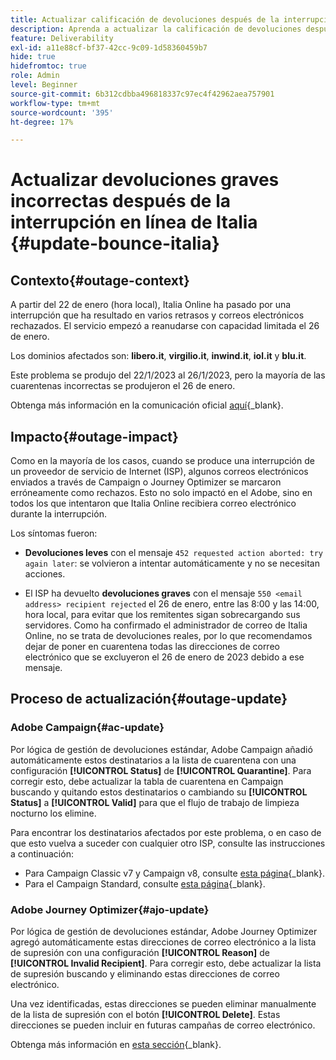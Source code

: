 ```yaml
---
title: Actualizar calificación de devoluciones después de la interrupción de Italia Online
description: Aprenda a actualizar la calificación de devoluciones después de la interrupción de Italia Online
feature: Deliverability
exl-id: a11e88cf-bf37-42cc-9c09-1d58360459b7
hide: true
hidefromtoc: true
role: Admin
level: Beginner
source-git-commit: 6b312cdbba496818337c97ec4f42962aea757901
workflow-type: tm+mt
source-wordcount: '395'
ht-degree: 17%

---
```


# Actualizar devoluciones graves incorrectas después de la interrupción en línea de Italia {#update-bounce-italia}

## Contexto{#outage-context}

A partir del 22 de enero (hora local), Italia Online ha pasado por una interrupción que ha resultado en varios retrasos y correos electrónicos rechazados. El servicio empezó a reanudarse con capacidad limitada el 26 de enero.

Los dominios afectados son: **libero.it**, **virgilio.it**, **inwind.it**, **iol.it** y **blu.it**.

Este problema se produjo del 22/1/2023 al 26/1/2023, pero la mayoría de las cuarentenas incorrectas se produjeron el 26 de enero.

Obtenga más información en la comunicación oficial [aquí](https://tecnologia.libero.it/avviato-il-ritorno-online-di-libero-mail-e-virgilio-mail-66832){_blank}.


## Impacto{#outage-impact}

Como en la mayoría de los casos, cuando se produce una interrupción de un proveedor de servicio de Internet (ISP), algunos correos electrónicos enviados a través de Campaign o Journey Optimizer se marcaron erróneamente como rechazos. Esto no solo impactó en el Adobe, sino en todos los que intentaron que Italia Online recibiera correo electrónico durante la interrupción.

Los síntomas fueron:

* **Devoluciones leves** con el mensaje `452 requested action aborted: try again later`: se volvieron a intentar automáticamente y no se necesitan acciones.

* El ISP ha devuelto **devoluciones graves** con el mensaje `550 <email address> recipient rejected` el 26 de enero, entre las 8:00 y las 14:00, hora local, para evitar que los remitentes sigan sobrecargando sus servidores. Como ha confirmado el administrador de correo de Italia Online, no se trata de devoluciones reales, por lo que recomendamos dejar de poner en cuarentena todas las direcciones de correo electrónico que se excluyeron el 26 de enero de 2023 debido a ese mensaje.

## Proceso de actualización{#outage-update}

### Adobe Campaign{#ac-update}

Por lógica de gestión de devoluciones estándar, Adobe Campaign añadió automáticamente estos destinatarios a la lista de cuarentena con una configuración **[!UICONTROL Status]** de **[!UICONTROL Quarantine]**. Para corregir esto, debe actualizar la tabla de cuarentena en Campaign buscando y quitando estos destinatarios o cambiando su **[!UICONTROL Status]** a **[!UICONTROL Valid]** para que el flujo de trabajo de limpieza nocturno los elimine.

Para encontrar los destinatarios afectados por este problema, o en caso de que esto vuelva a suceder con cualquier otro ISP, consulte las instrucciones a continuación:

* Para Campaign Classic v7 y Campaign v8, consulte [esta página](https://experienceleague.adobe.com/docs/campaign-classic/using/sending-messages/monitoring-deliveries/understanding-quarantine-management.html?lang=en#unquarantine-bulk){_blank}.
* Para el Campaign Standard, consulte [esta página](https://experienceleague.adobe.com/docs/campaign-standard/using/testing-and-sending/monitoring-messages/understanding-quarantine-management.html?lang=en#unquarantine-bulk){_blank}.

### Adobe Journey Optimizer{#ajo-update}

Por lógica de gestión de devoluciones estándar, Adobe Journey Optimizer agregó automáticamente estas direcciones de correo electrónico a la lista de supresión con una configuración **[!UICONTROL Reason]** de **[!UICONTROL Invalid Recipient]**. Para corregir esto, debe actualizar la lista de supresión buscando y eliminando estas direcciones de correo electrónico.

Una vez identificadas, estas direcciones se pueden eliminar manualmente de la lista de supresión con el botón **[!UICONTROL Delete]**. Estas direcciones se pueden incluir en futuras campañas de correo electrónico.

Obtenga más información en [esta sección](https://experienceleague.adobe.com/docs/journey-optimizer/using/configuration/monitor-reputation/manage-suppression-list.html#remove-from-suppression-list){_blank}.

